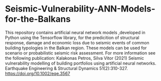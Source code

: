 # Seismic-Vulnerability-ANN-Models-for-the-Balkans
This repository contains artificial neural network models ,developed in Python using the Tensorflow library, for the predicition of structural response, damage and economic loss due to seismic events of common building typologies in the Balkan region. These models can be used for scenario or probabilistic seismic risk assessment. For more information see the following publication: Kalakonas Petros, Silva Vitor (2021) Seismic vulnerability modelling of building portfolios using artificial neural networks. Earthquake Engineering & Structural Dynamics 51(2):310-327. https://doi.org/10.1002/eqe.3567
